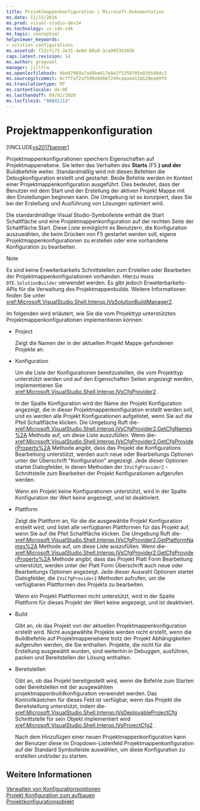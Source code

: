 ```yaml
---
title: Projektmappenkonfiguration | Microsoft-Dokumentation
ms.date: 11/15/2016
ms.prod: visual-studio-dev14
ms.technology: vs-ide-sdk
ms.topic: conceptual
helpviewer_keywords:
- solution configurations
ms.assetid: f22cfc75-3e31-4e0d-88a9-3ca99539203b
caps.latest.revision: 14
ms.author: gregvanl
manager: jillfra
ms.openlocfilehash: bbd47969a7a48be817e8e2f5359705e03b5d0dc2
ms.sourcegitcommit: 6cfffa72af599a9d667249caaaa411bb28ea69fd
ms.translationtype: MT
ms.contentlocale: de-DE
ms.lasthandoff: 09/02/2020
ms.locfileid: "90841113"
---
```

# <a name="solution-configuration"></a>Projektmappenkonfiguration
[!INCLUDE[vs2017banner](../../includes/vs2017banner.md)]

Projektmappenkonfigurationen speichern Eigenschaften auf Projektmappenebene. Sie leiten das Verhalten des **Starts** (F5 **) und der** Buildbefehle weiter. Standardmäßig wird mit diesen Befehlen die Debugkonfiguration erstellt und gestartet. Beide Befehle werden im Kontext einer Projektmappenkonfiguration ausgeführt. Dies bedeutet, dass der Benutzer mit dem Start und der Erstellung der aktiven Projekt Mappe mit den Einstellungen beginnen kann. Die Umgebung ist so konzipiert, dass Sie bei der Erstellung und Ausführung von Lösungen optimiert wird.  
  
 Die standardmäßige Visual Studio-Symbolleiste enthält die Start Schaltfläche und eine Projektmappenkonfiguration auf der rechten Seite der Schaltfläche Start. Diese Liste ermöglicht es Benutzern, die Konfiguration auszuwählen, die beim Drücken von F5 gestartet werden soll, eigene Projektmappenkonfigurationen zu erstellen oder eine vorhandene Konfiguration zu bearbeiten.  
  
> [!NOTE]
> Es sind keine Erweiterbarkeits Schnittstellen zum Erstellen oder Bearbeiten der Projektmappenkonfigurationen vorhanden. Hierzu muss `DTE.SolutionBuilder` verwendet werden. Es gibt jedoch Erweiterbarkeits-APIs für die Verwaltung des Projektmappenbuilds. Weitere Informationen finden Sie unter <xref:Microsoft.VisualStudio.Shell.Interop.IVsSolutionBuildManager2>.  
  
 Im folgenden wird erläutert, wie Sie die vom Projekttyp unterstützten Projektmappenkonfigurationen implementieren können:  
  
- Project  
  
   Zeigt die Namen der in der aktuellen Projekt Mappe gefundenen Projekte an.  
  
- Konfiguration  
  
   Um die Liste der Konfigurationen bereitzustellen, die vom Projekttyp unterstützt werden und auf den Eigenschaften Seiten angezeigt werden, implementieren Sie <xref:Microsoft.VisualStudio.Shell.Interop.IVsCfgProvider2> .  
  
   In der Spalte Konfiguration wird der Name der Projekt Konfiguration angezeigt, die in dieser Projektmappenkonfiguration erstellt werden soll, und es werden alle Projekt Konfigurationen aufgelistet, wenn Sie auf die Pfeil Schaltfläche klicken. Die Umgebung Ruft die- <xref:Microsoft.VisualStudio.Shell.Interop.IVsCfgProvider2.GetCfgNames%2A> Methode auf, um diese Liste auszufüllen. Wenn die- <xref:Microsoft.VisualStudio.Shell.Interop.IVsCfgProvider2.GetCfgProviderProperty%2A> Methode angibt, dass das Projekt die Konfigurations Bearbeitung unterstützt, werden auch neue oder Bearbeitungs Optionen unter der Überschrift "Konfiguration" angezeigt. Jede dieser Optionen startet Dialogfelder, in denen Methoden der `IVsCfgProvider2` -Schnittstelle zum Bearbeiten der Projekt Konfigurationen aufgerufen werden.  
  
   Wenn ein Projekt keine Konfigurationen unterstützt, wird in der Spalte Konfiguration der Wert keine angezeigt, und ist deaktiviert.  
  
- Plattform  
  
   Zeigt die Plattform an, für die die ausgewählte Projekt Konfiguration erstellt wird, und listet alle verfügbaren Plattformen für das Projekt auf, wenn Sie auf die Pfeil Schaltfläche klicken. Die Umgebung Ruft die- <xref:Microsoft.VisualStudio.Shell.Interop.IVsCfgProvider2.GetPlatformNames%2A> Methode auf, um diese Liste auszufüllen. Wenn die- <xref:Microsoft.VisualStudio.Shell.Interop.IVsCfgProvider2.GetCfgProviderProperty%2A> Methode angibt, dass das Projekt Platt Form Bearbeitung unterstützt, werden unter der Platt Form Überschrift auch neue oder Bearbeitungs Optionen angezeigt. Jede dieser Auswahl Optionen startet Dialogfelder, die `IVsCfgProvider2` Methoden aufrufen, um die verfügbaren Plattformen des Projekts zu bearbeiten.  
  
   Wenn ein Projekt Plattformen nicht unterstützt, wird in der Spalte Plattform für dieses Projekt der Wert keine angezeigt, und ist deaktiviert.  
  
- Build  
  
   Gibt an, ob das Projekt von der aktuellen Projektmappenkonfiguration erstellt wird. Nicht ausgewählte Projekte werden nicht erstellt, wenn die Buildbefehle auf Projektmappenebene trotz der Projekt Abhängigkeiten aufgerufen werden, die Sie enthalten. Projekte, die nicht für die Erstellung ausgewählt wurden, sind weiterhin in Debuggen, ausführen, packen und Bereitstellen der Lösung enthalten.  
  
- Bereitstellen  
  
   Gibt an, ob das Projekt bereitgestellt wird, wenn die Befehle zum Starten oder Bereitstellen mit der ausgewählten projektmappenbuildkonfiguration verwendet werden. Das Kontrollkästchen für dieses Feld ist verfügbar, wenn das Projekt die Bereitstellung unterstützt, indem die- <xref:Microsoft.VisualStudio.Shell.Interop.IVsDeployableProjectCfg> Schnittstelle für sein Objekt implementiert wird <xref:Microsoft.VisualStudio.Shell.Interop.IVsProjectCfg2> .  
  
  Nach dem Hinzufügen einer neuen Projektmappenkonfiguration kann der Benutzer diese im Dropdown-Listenfeld Projektmappenkonfiguration auf der Standard Symbolleiste auswählen, um diese Konfiguration zu erstellen und/oder zu starten.  
  
## <a name="see-also"></a>Weitere Informationen  
 [Verwalten von Konfigurationsoptionen](../../extensibility/internals/managing-configuration-options.md)   
 [Projekt Konfiguration zum aufbauen](../../extensibility/internals/project-configuration-for-building.md)   
 [Projektkonfigurationsobjekt](../../extensibility/internals/project-configuration-object.md)
